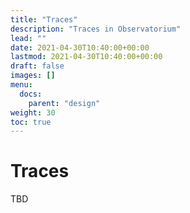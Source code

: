 ```yaml
---
title: "Traces"
description: "Traces in Observatorium"
lead: ""
date: 2021-04-30T10:40:00+00:00
lastmod: 2021-04-30T10:40:00+00:00
draft: false
images: []
menu:
  docs:
    parent: "design"
weight: 30
toc: true
---
```


# Traces

TBD
